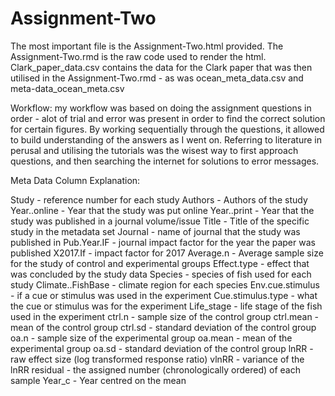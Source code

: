 # Assignment-Two

The most important file is the Assignment-Two.html provided. 
The Assignment-Two.rmd is the raw code used to render the html. 
Clark_paper_data.csv contains the data for the Clark paper that was then utilised in the Assignment-Two.rmd - as was ocean_meta_data.csv and meta-data_ocean_meta.csv 

Workflow: my workflow was based on doing the assignment questions in order - alot of trial and error was present in order to find the correct solution for certain figures. By working sequentially through the questions, it allowed to build understanding of the answers as I went on. Referring to literature in perusal and utilising the tutorials was the wisest way to first approach questions, and then searching the internet for solutions to error messages. 


Meta Data Column Explanation: 

Study - reference number for each study
Authors - Authors of the study 
Year..online - Year that the study was put online 
Year..print - Year that the study was published in a journal volume/issue
Title - Title of the specific study in the metadata set
Journal - name of journal that the study was published in 
Pub.Year.IF - journal impact factor for the year the paper was published 
X2017.If - impact factor for 2017 
Average.n - Average sample size for the study of control and experimental groups 
Effect.type - effect that was concluded by the study data
Species - species of fish used for each study 
Climate..FishBase - climate region for each species 
Env.cue.stimulus - if a cue or stimulus was used in the experiment 
Cue.stimulus.type - what the cue or stimulus was for the experiment
Life_stage - life stage of the fish used in the experiment 
ctrl.n - sample size of the control group 
ctrl.mean - mean of the control group 
ctrl.sd - standard deviation of the control group 
oa.n - sample size of the experimental group 
oa.mean - mean of the experimental group 
oa.sd - standard deviation of the control group 
lnRR - raw effect size (log transformed response ratio) 
vlnRR - variance of the lnRR
residual - the assigned number (chronologically ordered) of each sample 
Year_c - Year centred on the mean 
